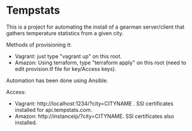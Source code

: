 # Tempstats
This is a project for automating the install of a gearman server/client that gathers temperature statistics from a given city.

Methods of provisioning it:
- Vagrant: just type "vagrant up" on this root.
- Amazon: Using terraform, type "terraform apply" on this root (need to edit provision.tf file for key/Access keys).

Automation has been done using Ansible.

Access:
- Vagrant: http://localhost:1234/?city=CITYNAME . SSl certificates installed for api.tempstats.com.
- Amazon: http://instanceip/?city=CITYNAME. SSl certificates also installed.

